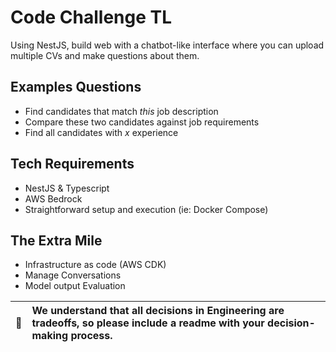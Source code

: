 # Code Challenge TL
Using NestJS, build web with a chatbot-like interface where you can upload multiple CVs and make questions about them.

## Examples Questions
- Find candidates that match *this* job description
- Compare these two candidates against job requirements
- Find all candidates with *x* experience

## Tech Requirements
- NestJS & Typescript
- AWS Bedrock
- Straightforward setup and execution (ie: Docker Compose)

## The Extra Mile
- Infrastructure as code (AWS CDK)
- Manage Conversations
- Model output Evaluation

| :memo: | We understand that all decisions in Engineering are tradeoffs, so please include a readme with your decision-making process. |
|--------|:-----------------------------------------------------------------------------------------------------------------------------|
